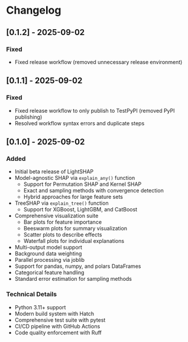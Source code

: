 # Changelog

## [0.1.2] - 2025-09-02

### Fixed
- Fixed release workflow (removed unnecessary release environment)

## [0.1.1] - 2025-09-02

### Fixed
- Fixed release workflow to only publish to TestPyPI (removed PyPI publishing)
- Resolved workflow syntax errors and duplicate steps

## [0.1.0] - 2025-09-02

### Added
- Initial beta release of LightSHAP
- Model-agnostic SHAP via `explain_any()` function
  - Support for Permutation SHAP and Kernel SHAP
  - Exact and sampling methods with convergence detection
  - Hybrid approaches for large feature sets
- TreeSHAP via `explain_tree()` function
  - Support for XGBoost, LightGBM, and CatBoost
- Comprehensive visualization suite
  - Bar plots for feature importance
  - Beeswarm plots for summary visualization
  - Scatter plots to describe effects
  - Waterfall plots for individual explanations
- Multi-output model support
- Background data weighting
- Parallel processing via joblib
- Support for pandas, numpy, and polars DataFrames
- Categorical feature handling
- Standard error estimation for sampling methods

### Technical Details
- Python 3.11+ support
- Modern build system with Hatch
- Comprehensive test suite with pytest
- CI/CD pipeline with GitHub Actions
- Code quality enforcement with Ruff

